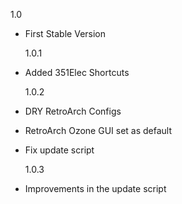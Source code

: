 1.0

- First Stable Version

  1.0.1

- Added 351Elec Shortcuts

  1.0.2

- DRY RetroArch Configs
- RetroArch Ozone GUI set as default
- Fix update script

  1.0.3

- Improvements in the update script
